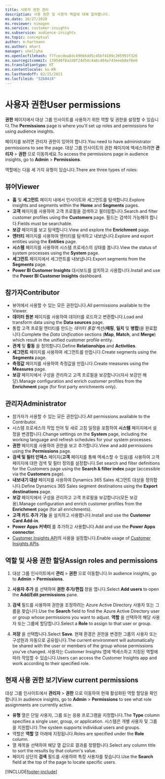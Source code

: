 ```yaml
---
title: 사용자 권한 관리
description: 사용 권한 및 사용자 역할에 대해 알아봅니다.
ms.date: 10/27/2020
ms.reviewer: nimagen
ms.service: customer-insights
ms.subservice: audience-insights
ms.topic: conceptual
author: m-hartmann
ms.author: mhart
manager: shellyha
ms.openlocfilehash: f7fcecdea8dc49666dd5c45bf4109c205993f326
ms.sourcegitcommit: 139548f8a2d0f24d54c4a6c404a743eeeb8ef8e0
ms.translationtype: HT
ms.contentlocale: ko-KR
ms.lasthandoff: 02/15/2021
ms.locfileid: "5268418"
---
```

# <a name="user-permissions"></a><span data-ttu-id="bb81f-103">사용자 권한</span><span class="sxs-lookup"><span data-stu-id="bb81f-103">User permissions</span></span>

<span data-ttu-id="bb81f-104">**권한** 페이지에서 대상 그룹 인사이트를 사용하기 위한 역할 및 권한을 설정할 수 있습니다.</span><span class="sxs-lookup"><span data-stu-id="bb81f-104">The **Permissions** page is where you'll set up roles and permissions for using audience insights.</span></span>

<span data-ttu-id="bb81f-105">페이지를 보려면 관리자 권한이 있어야 합니다.</span><span class="sxs-lookup"><span data-stu-id="bb81f-105">You need to have administrator permissions to see the page.</span></span> <span data-ttu-id="bb81f-106">대상 그룹 인사이트의 권한 페이지에 액세스하려면 **관리자** > **권한** 으로 이동하세요.</span><span class="sxs-lookup"><span data-stu-id="bb81f-106">To access the permissions page in audience insights, go to **Admin** > **Permissions**.</span></span>

<span data-ttu-id="bb81f-107">역할에는 다음 세 가지 유형이 있습니다.</span><span class="sxs-lookup"><span data-stu-id="bb81f-107">There are three types of roles:</span></span>

## <a name="viewer"></a><span data-ttu-id="bb81f-108">뷰어</span><span class="sxs-lookup"><span data-stu-id="bb81f-108">Viewer</span></span>

- <span data-ttu-id="bb81f-109">**홈** 및 **세그먼트** 페이지 내에서 인사이트와 세그먼트를 탐색합니다.</span><span class="sxs-lookup"><span data-stu-id="bb81f-109">Explore insights and segments within the **Home** and **Segments** pages.</span></span>
- <span data-ttu-id="bb81f-110">**고객** 페이지를 사용하여 고객 프로필을 검색하고 필터링합니다.</span><span class="sxs-lookup"><span data-stu-id="bb81f-110">Search and filter customer profiles using the **Customers** page.</span></span> <span data-ttu-id="bb81f-111">필드는 검색이 가능해야 합니다.</span><span class="sxs-lookup"><span data-stu-id="bb81f-111">Fields must be searchable.</span></span>
- <span data-ttu-id="bb81f-112">**보강** 페이지를 보고 탐색합니다.</span><span class="sxs-lookup"><span data-stu-id="bb81f-112">View and explore the **Enrichment** page.</span></span>
- <span data-ttu-id="bb81f-113">**엔터티** 페이지를 사용하여 엔터티를 탐색하고 내보냅니다.</span><span class="sxs-lookup"><span data-stu-id="bb81f-113">Explore and export entities using the **Entities** page.</span></span>
- <span data-ttu-id="bb81f-114">**시스템** 페이지를 사용하여 시스템 프로세스의 상태를 봅니다.</span><span class="sxs-lookup"><span data-stu-id="bb81f-114">View the status of system processes  using the **System** page.</span></span>
- <span data-ttu-id="bb81f-115">**세그먼트** 페이지에서 세그먼트를 내보냅니다.</span><span class="sxs-lookup"><span data-stu-id="bb81f-115">Export segments from the **Segments** page.</span></span>
- <span data-ttu-id="bb81f-116">**Power BI Customer Insights** 대시보드를 설치하고 사용합니다.</span><span class="sxs-lookup"><span data-stu-id="bb81f-116">Install and use the **Power BI Customer Insights** dashboard.</span></span>

## <a name="contributor"></a><span data-ttu-id="bb81f-117">참가자</span><span class="sxs-lookup"><span data-stu-id="bb81f-117">Contributor</span></span>

- <span data-ttu-id="bb81f-118">뷰어에서 사용할 수 있는 모든 권한입니다.</span><span class="sxs-lookup"><span data-stu-id="bb81f-118">All permissions available to the Viewer.</span></span>
- <span data-ttu-id="bb81f-119">**데이터 원본** 페이지를 사용하여 데이터를 로드하고 변환합니다.</span><span class="sxs-lookup"><span data-stu-id="bb81f-119">Load and transform data using the **Data sources** page.</span></span>
- <span data-ttu-id="bb81f-120">통합 고객 프로필 엔터티를 만드는 *데이터 통합* 섹션(**매핑**, **일치** 및 **병합**)을 완료합니다.</span><span class="sxs-lookup"><span data-stu-id="bb81f-120">Complete the *Data Unification* sections (**Map**, **Match**, and **Merge**) which result in the unified customer profile entity.</span></span>
- <span data-ttu-id="bb81f-121">**관계** 및 **활동** 을 정의합니다.</span><span class="sxs-lookup"><span data-stu-id="bb81f-121">Define **Relationships** and **Activities**.</span></span>
- <span data-ttu-id="bb81f-122">**세그먼트** 페이지를 사용하여 세그먼트를 만듭니다.</span><span class="sxs-lookup"><span data-stu-id="bb81f-122">Create segments using the **Segments** page.</span></span>
- <span data-ttu-id="bb81f-123">**측정값** 페이지를 사용하여 측정값을 만듭니다.</span><span class="sxs-lookup"><span data-stu-id="bb81f-123">Create measures using the **Measures** page.</span></span>
- <span data-ttu-id="bb81f-124">**보강** 페이지에서 구성을 관리하고 고객 프로필을 보강합니다(자사 보강만 해당).</span><span class="sxs-lookup"><span data-stu-id="bb81f-124">Manage configuration and enrich customer profiles from the **Enrichment** page (for first party enrichments only).</span></span>

## <a name="administrator"></a><span data-ttu-id="bb81f-125">관리자</span><span class="sxs-lookup"><span data-stu-id="bb81f-125">Administrator</span></span>

- <span data-ttu-id="bb81f-126">참가자가 사용할 수 있는 모든 권한입니다.</span><span class="sxs-lookup"><span data-stu-id="bb81f-126">All permissions available to the Contributor.</span></span>
- <span data-ttu-id="bb81f-127">시스템 프로세스의 작업 언어 및 새로 고침 일정을 포함하여 **시스템** 페이지에서 설정을 변경합니다.</span><span class="sxs-lookup"><span data-stu-id="bb81f-127">Change settings on the **System** page, including the working language and refresh schedules for your system processes.</span></span>
- <span data-ttu-id="bb81f-128">**권한** 페이지를 사용하여 권한을 보고 추가합니다.</span><span class="sxs-lookup"><span data-stu-id="bb81f-128">View and add permissions using the **Permissions** page.</span></span>
- <span data-ttu-id="bb81f-129">**검색 및 필터 인덱스** 페이지(**고객** 페이지를 통해 액세스할 수 있음)를 사용하여 고객 페이지에 대한 검색 및 필터 정의를 설정합니다.</span><span class="sxs-lookup"><span data-stu-id="bb81f-129">Set search and filter definitions for the Customers page using the **Search & filter index** page (accessible via the **Customers** page).</span></span>
- <span data-ttu-id="bb81f-130">**내보내기 대상** 페이지를 사용하여 Dynamics 365 Sales 세그먼트 대상을 정의합니다.</span><span class="sxs-lookup"><span data-stu-id="bb81f-130">Define Dynamics 365 Sales segment destinations using the **Export destinations** page.</span></span>
- <span data-ttu-id="bb81f-131">**보강** 페이지에서 구성을 관리하고 고객 프로필을 보강합니다(모든 보강용).</span><span class="sxs-lookup"><span data-stu-id="bb81f-131">Manage configuration and enrich customer profiles from the **Enrichment** page (for all enrichments).</span></span>
- <span data-ttu-id="bb81f-132">**고객 카드 추가 기능** 을 설치하고 사용합니다.</span><span class="sxs-lookup"><span data-stu-id="bb81f-132">Install and use the **Customer Card Add-in**.</span></span>
- <span data-ttu-id="bb81f-133">**Power Apps 커넥터** 를 추가하고 사용합니다.</span><span class="sxs-lookup"><span data-stu-id="bb81f-133">Add and use the **Power Apps connector**.</span></span>
- <span data-ttu-id="bb81f-134">[Customer Insights API](apis.md)의 사용을 설정합니다.</span><span class="sxs-lookup"><span data-stu-id="bb81f-134">Enable usage of [Customer Insights APIs](apis.md).</span></span>

## <a name="assign-roles-and-permissions"></a><span data-ttu-id="bb81f-135">역할 및 사용 권한 할당</span><span class="sxs-lookup"><span data-stu-id="bb81f-135">Assign roles and permissions</span></span>

1. <span data-ttu-id="bb81f-136">대상 그룹 인사이트에서 **관리** > **권한** 으로 이동합니다.</span><span class="sxs-lookup"><span data-stu-id="bb81f-136">In audience insights, go to **Admin** > **Permissions**.</span></span>

1. <span data-ttu-id="bb81f-137">**사용자 추가** 를 선택하여 **권한 추가/편집** 창을 엽니다.</span><span class="sxs-lookup"><span data-stu-id="bb81f-137">Select **Add users** to open the **Add/Edit permissions** pane.</span></span>

1. <span data-ttu-id="bb81f-138">**검색** 필드를 사용하여 권한을 조정하려는 Azure Active Directory 사용자 또는 그룹을 찾습니다.</span><span class="sxs-lookup"><span data-stu-id="bb81f-138">Use the **Search** field to find the Azure Active Directory user or group whose permissions you want to adjust.</span></span> <span data-ttu-id="bb81f-139">**역할** 을 선택하여 해당 사용자 또는 그룹에 할당합니다.</span><span class="sxs-lookup"><span data-stu-id="bb81f-139">Select a **Role** to assign to that user or group.</span></span>

1. <span data-ttu-id="bb81f-140">**저장** 을 선택합니다.</span><span class="sxs-lookup"><span data-stu-id="bb81f-140">Select **Save**.</span></span> <span data-ttu-id="bb81f-141">현재 환경은 권한을 변경한 그룹의 사용자 또는 구성원과 자동으로 공유됩니다.</span><span class="sxs-lookup"><span data-stu-id="bb81f-141">The current environment will automatically be shared with the user or members of the group whose permissions you've changed.</span></span> <span data-ttu-id="bb81f-142">사용자는 Customer Insights 앱에 액세스하고 지정된 역할에 따라 작업할 수 있습니다.</span><span class="sxs-lookup"><span data-stu-id="bb81f-142">Users can access the Customer Insights app and work according to their specified role.</span></span>

## <a name="view-current-permissions"></a><span data-ttu-id="bb81f-143">현재 사용 권한 보기</span><span class="sxs-lookup"><span data-stu-id="bb81f-143">View current permissions</span></span>

<span data-ttu-id="bb81f-144">대상 그룹 인사이트에서 **관리자** > **권한** 으로 이동하여 현재 활성화된 역할 할당을 확인합니다.</span><span class="sxs-lookup"><span data-stu-id="bb81f-144">In audience insights, go to **Admin** > **Permissions** to see what role assignments are currently active.</span></span>

- <span data-ttu-id="bb81f-145">**유형** 열은 단일 사용자, 그룹 또는 응용 프로그램을 지정합니다.</span><span class="sxs-lookup"><span data-stu-id="bb81f-145">The **Type** column specifies a single user, group, or application.</span></span> <span data-ttu-id="bb81f-146">시스템은 개별 사용자 및 그룹을 지원합니다.</span><span class="sxs-lookup"><span data-stu-id="bb81f-146">The system supports individual users and groups.</span></span>
- <span data-ttu-id="bb81f-147">역할은 **역할** 열 아래에 지정됩니다.</span><span class="sxs-lookup"><span data-stu-id="bb81f-147">Roles are specified under the **Role** column.</span></span>
- <span data-ttu-id="bb81f-148">열 제목을 선택하여 해당 열 값으로 결과를 정렬합니다.</span><span class="sxs-lookup"><span data-stu-id="bb81f-148">Select any column title to sort the results by that column's value.</span></span>
- <span data-ttu-id="bb81f-149">페이지 상단의 **검색** 필드를 사용하여 특정 사용자를 찾습니다.</span><span class="sxs-lookup"><span data-stu-id="bb81f-149">Use the **Search** field at the top of the page to locate specific users.</span></span>


[!INCLUDE[footer-include](../includes/footer-banner.md)]